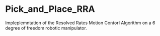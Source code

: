 # Pick_and_Place_RRA
Impleplemntation of the Resolved Rates Motion Contorl Algorithm on a 6 degree of freedom robotic manipulator. 
